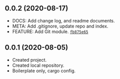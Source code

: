 

## 0.0.2 (2020-08-17)

- DOCS: Add change log, and readme documents.
- META: Add .gitignore, update repo and index.
- FEATURE: Add Git module. [`fb875e65`]

[`fb875e65`]: https://github.com/elusive/notes-watcher/commit/fb875e65b44bb6376ec925576a40115f489c7490
[`cf35b756`]: https://github.com/elusive/notes-watcher/commit/cf35b75663951c8e94febfd0b03743227c9d3b61

## 0.0.1 (2020-08-05)

- Created project.
- Created local repository.
- Boilerplate only, cargo config.